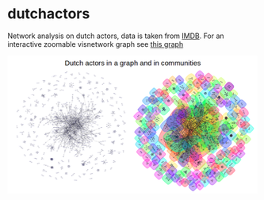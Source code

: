 # dutchactors

Network analysis on dutch actors, data is taken from [IMDB](https://www.imdb.com/interfaces/). For an interactive zoomable visnetwork graph see [this graph](https://longhowlam.github.io/NL_film_netwerk.html)

![](dutchactors.png)
